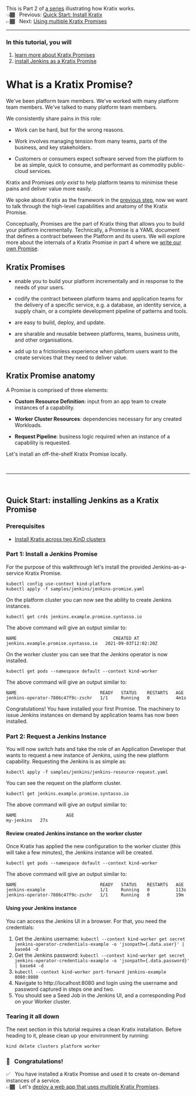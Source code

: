 This is Part 2 of [a series](../README.md) illustrating how Kratix works. <br/>
👈🏾&nbsp;&nbsp; Previous: [Quick Start: Install Kratix](/installing-kratix/) <br/>
👉🏾&nbsp;&nbsp; Next: [Using multiple Kratix Promises](/using-multiple-promises/)

<hr>

### In this tutorial, you will
1. [learn more about Kratix Promises](#promise)
1. [install Jenkins as a Kratix Promise](#install-jenkins)

# <a name="promise"></a> What is a Kratix Promise?

We've been platform team members. We've worked with many platform team members. We've talked to many platform team members.

We consistently share pains in this role:

* Work can be hard, but for the wrong reasons.

* Work involves managing tension from many teams, parts of the business, and key stakeholders.

* Customers or consumers expect software served from the platform to be as simple, quick to consume, and performant as commodity public-cloud services.

Kratix and Promises _only exist_ to help platform teams to minimise these pains and deliver value more easily.

We spoke about Kratix as the framework in the [previous step](/installing-kratix/README.md), now we want to talk through the high-level capabilities and anatomy of the Kratix Promise.

Conceptually, Promises are the part of Kratix thing that allows you to build your platform incrementally. Technically, a Promise is a YAML document that defines a contract between the Platform and its users. We will explore more about the internals of a Kratix Promise in part 4 where we [write our own Promise](/writing-a-promise/README.md).

## Kratix Promises

* enable you to build your platform incrementally and in response to the needs of your users.

* codify the contract between platform teams and application teams for the delivery of a specific service, e.g. a database, an identity service, a supply chain, or a complete development pipeline of patterns and tools.

* are easy to build, deploy, and update.

* are sharable and reusable between platforms, teams, business units, and other organisations.

* add up to a frictionless experience when platform users want to the create services that they need to deliver value.

## Kratix Promise anatomy

A Promise is comprised of three elements:
* **Custom Resource Definition**: input from an app team to create instances of a capability.

* **Worker Cluster Resources**: dependencies necessary for any created Workloads.

* **Request Pipeline**: business logic required when an instance of a capability is requested.

Let's install an off-the-shelf Kratix Promise locally.

<br>
<hr>
<br>

## <a name="install-jenkins"></a>Quick Start: installing Jenkins as a Kratix Promise

### Prerequisites
* [Install Kratix across two KinD clusters](/installing-kratix/)

### Part 1: Install a Jenkins Promise

For the purpose of this walkthrough let's install the provided Jenkins-as-a-service Kratix Promise.

```
kubectl config use-context kind-platform
kubectl apply -f samples/jenkins/jenkins-promise.yaml
```

On the platform cluster you can now see the ability to create Jenkins instances.

```
kubectl get crds jenkins.example.promise.syntasso.io
```

The above command will give an output similar to:
```
NAME                                     CREATED AT
jenkins.example.promise.syntasso.io   2021-09-03T12:02:20Z
```

On the worker cluster you can see that the Jenkins operator is now installed.

```
kubectl get pods --namespace default --context kind-worker
```

The above command will give an output similar to:
```
NAME                                READY   STATUS    RESTARTS   AGE
jenkins-operator-7886c47f9c-zschr   1/1     Running   0          4m1s
```

Congratulations! You have installed your first Promise. The machinery to issue Jenkins instances on demand by application teams has now been installed.

### Part 2: Request a Jenkins Instance

You will now switch hats and take the role of an Application Developer that wants to request a new instance of Jenkins, using the new platform capability. Requesting the Jenkins is as simple as:

```
kubectl apply -f samples/jenkins/jenkins-resource-request.yaml
```

You can see the request on the platform cluster.

```
kubectl get jenkins.example.promise.syntasso.io
```

The above command will give an output similar to:
```
NAME                   AGE
my-jenkins   27s
```

#### Review created Jenkins instance on the worker cluster

Once Kratix has applied the new configuration to the worker cluster (this will take a few minutes), the Jenkins instance will be created.

```
kubectl get pods --namespace default --context kind-worker
```

The above command will give an output similar to:
```
NAME                                READY   STATUS    RESTARTS   AGE
jenkins-example                     1/1     Running   0          113s
jenkins-operator-7886c47f9c-zschr   1/1     Running   0          19m
```

#### Using your Jenkins instance

You can access the Jenkins UI in a browser. For that, you need the credentials:
1. Get the Jenkins username: `kubectl --context kind-worker get secret jenkins-operator-credentials-example -o 'jsonpath={.data.user}' | base64 -d`
2. Get the Jenkins password: `kubectl --context kind-worker get secret jenkins-operator-credentials-example -o 'jsonpath={.data.password}' | base64 -d`
3. `kubectl --context kind-worker port-forward jenkins-example 8080:8080`
4. Navigate to http://localhost:8080 and login using the username and password captured in steps one and two.
5. You should see a Seed Job in the Jenkins UI, and a corresponding Pod on your Worker cluster.

### Tearing it all down

The next section in this tutorial requires a clean Kratix installation. Before heading to it, please clean up your environment by running:

```bash
kind delete clusters platform worker
```

### 🎉 &nbsp; Congratulations!
✅&nbsp;&nbsp; You have installed a Kratix Promise and used it to create on-demand instances of a service. <br/>
👉🏾&nbsp;&nbsp; Let's [deploy a web app that uses multiple Kratix Promises](/using-multiple-promises/README.md).
